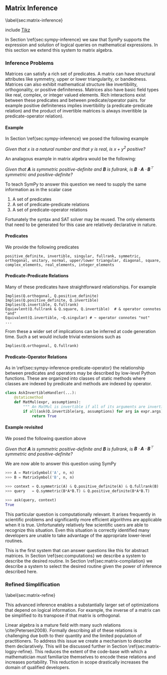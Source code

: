 
Matrix Inference
----------------

\label{sec:matrix-inference}

include [Tikz](tikz_math.md)

In Section \ref{sec:sympy-inference} we saw that SymPy supports the expression and solution of logical queries on mathematical expressions.  In this section we extend this system to matrix algebra.

### Inference Problems

Matrices can satisfy a rich set of predicates.  A matrix can have structural attributes like symmetry, upper or lower triangularity, or bandedness.  Matrices can also exhibit mathematical structure like invertibility, orthogonality, or positive definiteness.  Matrices also have basic field types like real, complex, or integer valued elements.  Rich interactions exist between these predicates and between predicate/operator pairs.  for example positive definiteness implies invertibility (a predicate-predicate relation) and the product of invertible matrices is always inveritible (a predicate-operator relation).

#### Example

In Section \ref{sec:sympy-inference} we posed the following example

*Given that $x$ is a natural number and that $y$ is real, is $x + y^2$ positive?*

An analagous example in matrix algebra would be the following:

*Given that $\mathbf A$ is symmetric positive-definite and $\mathbf B$ is fullrank, is $\mathbf B \cdot\mathbf A \cdot\mathbf B^\top$ symmetric and positive-definite?*

To teach SymPy to answer this question we need to supply the same information as in the scalar case

1.  A set of predicates
2.  A set of predicate-predicate relations
3.  A set of predicate-operator relations

Fortunately the syntax and SAT solver may be reused.  The only elements that need to be generated for this case are relatively declarative in nature.

#### Predicates

We provide the following predicates

    positive_definite, invertible, singular, fullrank, symmetric, 
    orthogonal, unitary, normal, upper/lower triangular, diagonal, square,
    complex_elements, real_elements, integer_elements

#### Predicate-Predicate Relations

Many of these predicates have straightforward relationships.  For example

    Implies(Q.orthogonal, Q.positive_definite)
    Implies(Q.positive_definite, Q.invertible)
    Implies(Q.invertible, Q.fullrank)
    Equiavlent(Q.fullrank & Q.square, Q.invertible)  # & operator connotes "and"
    Equivalent(Q.invertible, ~Q.singular) # ~ operator connotes "not"
    ...

From these a wider set of implications can be inferred at code generation time.  Such a set would include trivial extensions such as 

    Implies(Q.orthogonal, Q.fullrank)

#### Predicate-Operator Relations

As in \ref{sec:sympy-inference-predicate-operator} the relationship between predicates and operators may be described by low-level Python functions.  These are organized into classes of static methods where classes are indexed by predicate and methods are indexed by operator.

~~~~~~~~~~Python
class AskInvertibleHandler(...):
    @staticmethod
    def MatMul(expr, assumptions):
        """ An MatMul is invertible if all of its arguments are invertible """
        if all(ask(Q.invertible(arg, assumptions) for arg in expr.args)):
            return True
~~~~~~~~~~

#### Example revisited

We posed the following question above 

*Given that $\mathbf A$ is symmetric positive-definite and $\mathbf B$ is fullrank, is $\mathbf B \cdot\mathbf A \cdot\mathbf B^\top$ symmetric and positive-definite?*

We are now able to answer this question using SymPy

~~~~~~~~Python
>>> A = MatrixSymbol('A', n, n)
>>> B = MatrixSymbol('B', n, n)

>>> context = Q.symmetric(A) & Q.positive_definite(A) & Q.fullrank(B)
>>> query   = Q.symmetric(B*A*B.T) & Q.positive_definite(B*A*B.T)

>>> ask(query, context)
True
~~~~~~~~

This particular question is computationally relevant.  It arises frequently in scientific problems and significantly more efficient algorithms are applicable when it is true.  Unfortunately relatively few scientific users are able to recognize this situation.  Even this situation is correctly identified many developers are unable to take advantage of the appropriate lower-level routines.

This is the first system that can answer questions like this for abstract matrices.  In Section \ref{sec:computations} we describe a system to describe the desired routine.  In Section \ref{sec:matrix-compilation} we describe a system to select the desired routine given the power of inference described here.


### Refined Simplification

\label{sec:matrix-refine}

This advanced inference enables a substantially larger set of optimizations that depend on logical information.   For example, the inverse of a matrix can be simplified to its transpose if that matrix is orthogonal.

Linear algebra is a mature field with many such relations \cite{Petersen2008}.  Formally describing all of these relations is challenging due both to their quantity and the limited population of practitioners.  To address this issue we create a mechanism to describe them declaratively.  This will be discussed further in Section \ref{sec:matrix-logpy-refine}.  This reduces the extent of the code-base with which a mathematician must familiarize themselves to encode these relations and increases portability.  This reduction in scope drastically increases the domain of qualified developers.
